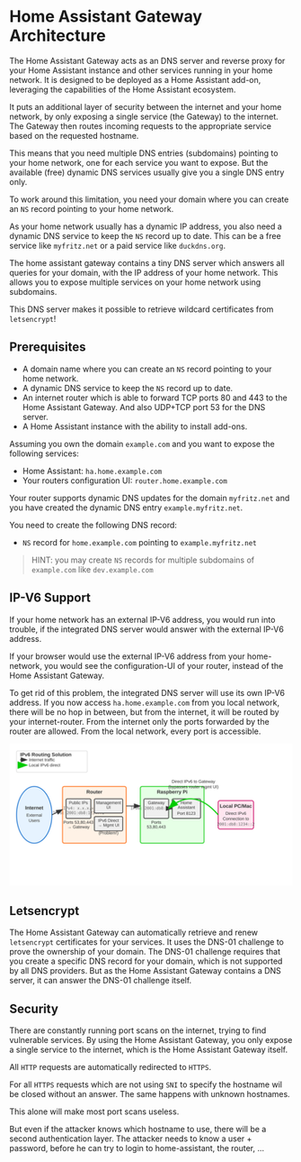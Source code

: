# Home Assistant Gateway Architecture

The Home Assistant Gateway acts as an DNS server and reverse proxy for your
Home Assistant instance and other services running in your home network.
It is designed to be deployed as a Home Assistant add-on,
leveraging the capabilities of the Home Assistant ecosystem.

It puts an additional layer of security between the internet and your home
network, by only exposing a single service (the Gateway) to the internet.
The Gateway then routes incoming requests to the appropriate service based on
the requested hostname.

This means that you need multiple DNS entries (subdomains) pointing to your home
network, one for each service you want to expose. But the available (free)
dynamic DNS services usually give you a single DNS entry only.

To work around this limitation, you need your domain where you can create
an `NS` record pointing to your home network.

As your home network usually has a dynamic IP address, you also need a dynamic DNS
service to keep the `NS` record up to date. This can be a free service like
`myfritz.net` or a paid service like `duckdns.org`.

The home assistant gateway contains a tiny DNS server which answers
all queries for your domain, with the IP address of your home network.
This allows you to expose multiple services on your home network using
subdomains.

This DNS server makes it possible to retrieve wildcard certificates from
`letsencrypt`!

## Prerequisites

- A domain name where you can create an `NS` record pointing to your home network.
- A dynamic DNS service to keep the `NS` record up to date.
- An internet router which is able to forward TCP ports 80 and 443 to the
  Home Assistant Gateway. And also UDP+TCP port 53 for the DNS server.
- A Home Assistant instance with the ability to install add-ons.

Assuming you own the domain `example.com` and you want to expose the
following services:

- Home Assistant: `ha.home.example.com`
- Your routers configuration UI: `router.home.example.com`

Your router supports dynamic DNS updates for the domain `myfritz.net`
and you have created the dynamic DNS entry `example.myfritz.net`.

You need to create the following DNS record:

- `NS` record for `home.example.com` pointing to `example.myfritz.net`

> HINT: you may create `NS` records for multiple subdomains of `example.com` like `dev.example.com`

## IP-V6 Support

If your home network has an external IP-V6 address, you would run into
trouble, if the integrated DNS server would answer with the external IP-V6 address.

If your browser would use the external IP-V6 address from your home-network, you would see the configuration-UI of your router, instead of the Home Assistant Gateway.

To get rid of this problem, the integrated DNS server will use its own IP-V6 address. If you now access `ha.home.example.com` from you local network, there will be no hop in between, but from the internet, it will
be routed by your internet-router. From the internet only the ports
forwarded by the router are allowed. From the local network, every port
is accessible.

![IPv6 Routing Diagram](./ipv6-routing.svg)

## Letsencrypt

The Home Assistant Gateway can automatically retrieve and renew
`letsencrypt` certificates for your services. It uses the DNS-01 challenge
to prove the ownership of your domain. The DNS-01 challenge requires
that you create a specific DNS record for your domain, which is not
supported by all DNS providers. But as the Home Assistant Gateway
contains a DNS server, it can answer the DNS-01 challenge itself.

## Security

There are constantly running port scans on the internet, trying to find
vulnerable services. By using the Home Assistant Gateway, you only expose
a single service to the internet, which is the Home Assistant Gateway itself.

All `HTTP` requests are automatically redirected to `HTTPS`.

For all `HTTPS` requests which are not using `SNI` to specify the hostname
wil be closed without an answer. The same happens with unknown hostnames.

This alone will make most port scans useless.

But even if the attacker knows which hostname to use, there will be a
second authentication layer. The attacker needs to know a user + password,
before he can try to login to home-assistant, the router, ...
